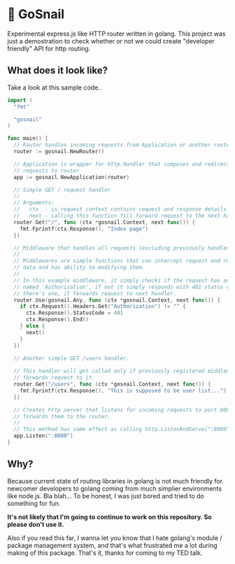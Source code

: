 # 🐌 GoSnail

Experimental express.js like HTTP router written in golang. This project was
just a demostration to check whether or not we could create "developer friendly"
API for http routing.

## What does it look like?

Take a look at this sample code..

```go
import (
  "fmt"

  "gosnail"
)

func main() {
  // Router handles incoming requests from Application or another routers
  router := gosnail.NewRouter()

  // Application is wrapper for http.Handler that composes and redirects
  // requests to router
  app := gosnail.NewApplication(router)

  // Simple GET / request handler
  //
  // Arguments:
  //   ctx  - is request context contains request and response details
  //   next - calling this function fill forward request to the next handler
  router.Get("/", func (ctx *gosnail.Context, next func()) {
    fmt.Fprintf(ctx.Response(), "Index page")
  })

  // Middleware that handles all requests (excluding previously handled ones)
  //
  // Middlewares are simple functions that can intercept request and response
  // data and has ability to modifying them.
  //
  // In this example middleware, it simply checks if the request has an header
  // named 'Authorization', if not it simply responds with 401 status code. If
  // there's one, it forwards request to next handler.
  router.Use(gosnail.Any, func (ctx *gosnail.Context, next func()) {
    if ctx.Request().Headers.Get("Authorization") != "" {
      ctx.Response().StatusCode = 401
      ctx.Response().End()
    } else {
      next()
    }
  })

  // Another simple GET /users handler.
  
  // This handler will get called only if previously registered middleware
  // forwards request to it.
  router.Get("/users", func (ctx *gosnail.Context, next func()) {
    fmt.Fprintf(ctx.Response(), "This is supposed to be user list...")
  })

  // Creates http server that listens for incoming requests to port 8080 and
  // forwards them to the router.
  //
  // This method has same effect as calling http.ListenAndServe(":8080", app)
  app.Listen(":8080")
}
```

## Why?

Because current state of routing libraries in golang is not much friendly for
newcomer developers to golang coming from much simplier environments like
node.js. Bla blah... To be honest, I was just bored and tried to do something
for fun.

**It's not likely that I'm going to continue to work on this repository. So
please don't use it.**

Also if you read this far, I wanna let you know that I hate golang's module /
package management system, and that's what frustrated me a lot during making of
this package. That's it, thanks for coming to my TED talk.
